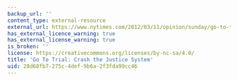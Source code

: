 ```yaml
---
backup_url: ''
content_type: external-resource
external_url: https://www.nytimes.com/2012/03/11/opinion/sunday/go-to-trial-crash-the-justice-system.html
has_external_licence_warning: true
has_external_license_warning: true
is_broken: ''
license: https://creativecommons.org/licenses/by-nc-sa/4.0/
title: 'Go To Trial: Crash the Justice System'
uid: 28d68fb7-275c-4def-9b6a-2f3fda99cc46
---
```

